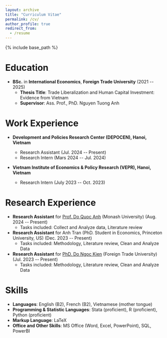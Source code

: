 ```yaml
---
layout: archive
title: "Curriculum Vitae"
permalink: /cv/
author_profile: true
redirect_from:
  - /resume
---
```


{% include base_path %}

Education
======
* **BSc.** in **International Economics**, **Foreign Trade University** (2021 -- 2025)
  * **Thesis Title**: Trade Liberalization and Human Capital Investment: Evidence from Vietnam
  * **Supervisor**: Ass. Prof., PhD. Nguyen Tuong Anh

Work Experience
======
* **Development and Policies Research Center (DEPOCEN), Hanoi, Vietnam**
  * Research Assistant (Jul. 2024 -- Present)
  * Research Intern (Mars 2024 -- Jul. 2024)
  
* **Vietnam Institute of Economics & Policy Research (VEPR), Hanoi, Vietnam**
  * Research Intern (July 2023 -- Oct. 2023)

Research Experience
======
* **Research Assistant** for [Prof. Do Quoc Anh](https://sites.google.com/site/qaquocanhdo/) (Monash University) (Aug. 2024 -- Present)
  * Tasks included: Collect and Analyze data, Literature review
* **Research Assistant** for Anh Tran (PhD. Student in Economics, Princeton University, US) (Dec. 2023 -- Present)
  * Tasks included: Methodology, Literature review, Clean and Analyze Data
* **Research Assistant** for [PhD. Do Ngoc Kien](https://ktkdqt.ftu.edu.vn/do-ngoc-kien/) (Foreign Trade University) (Jul. 2023 -- Present)
  * Tasks included: Methodology, Literature review, Clean and Analyze Data
  
Skills
======
* **Languages**: English (B2), French (B2), Vietnamese (mother tongue)
* **Programming & Statistic Languages**: Stata (proficient), R (proficient), Python (proficient)
* **Markup Language**: LaTeX
* **Office and Other Skills**: MS Office (Word, Excel, PowerPoint), SQL, PowerBI
